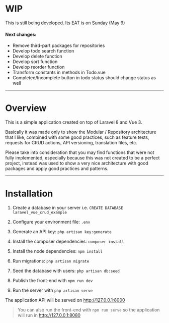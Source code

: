 # WIP

This is still being developed. Its EAT is on Sunday (May 9)

#### Next changes:

- Remove third-part packages for repositories
- Develop todo search function
- Develop delete function
- Develop sort function
- Develop reorder function
- Transform constants in methods in Todo.vue
- Completed/Incomplete button in todo status should change status as well

---

# Overview

This is a simple application created on top of Laravel 8 and Vue 3.

Basically it was made only to show the Modular / Repository architecture
that I like, combined with some good practices, such as feature tests, 
requests for CRUD actions, API versioning, translation files, etc.

Please take into consideration that you may find functions that were not 
fully implemented, especially because this was not created to be a perfect project,
instead was used to show a very nice architecture with good packages and apply
good practices and patterns.

---

# Installation

1. Create a database in your server i.e. 
   `CREATE DATABASE laravel_vue_crud_example`
   
2. Configure your environment file: `.env`

3. Generate an API key: `php artisan key:generate`
   
4. Install the composer dependencies: `composer install`

5. Install the node dependencies: `npm install`

6. Run migrations: `php artisan migrate`
 
7. Seed the database with users: `php artisan db:seed`
   
8. Publish the front-end with `npm run dev`

9. Run the server with `php artisan serve`

The application API will be served on http://127.0.0.1:8000

> You can also run the front-end with `npm run serve` so the application will
> run in http://127.0.0.1:8080


